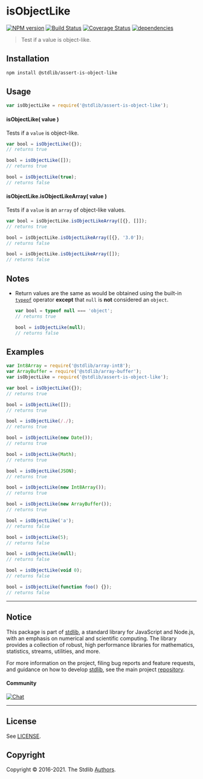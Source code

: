 <!--

@license Apache-2.0

Copyright (c) 2018 The Stdlib Authors.

Licensed under the Apache License, Version 2.0 (the "License");
you may not use this file except in compliance with the License.
You may obtain a copy of the License at

   http://www.apache.org/licenses/LICENSE-2.0

Unless required by applicable law or agreed to in writing, software
distributed under the License is distributed on an "AS IS" BASIS,
WITHOUT WARRANTIES OR CONDITIONS OF ANY KIND, either express or implied.
See the License for the specific language governing permissions and
limitations under the License.

-->

# isObjectLike

[![NPM version][npm-image]][npm-url] [![Build Status][test-image]][test-url] [![Coverage Status][coverage-image]][coverage-url] [![dependencies][dependencies-image]][dependencies-url]

> Test if a value is object-like.

<section class="installation">

## Installation

```bash
npm install @stdlib/assert-is-object-like
```

</section>

<section class="usage">

## Usage

```javascript
var isObjectLike = require('@stdlib/assert-is-object-like');
```

#### isObjectLike( value )

Tests if a `value` is object-like.

```javascript
var bool = isObjectLike({});
// returns true

bool = isObjectLike([]);
// returns true

bool = isObjectLike(true);
// returns false
```

#### isObjectLike.isObjectLikeArray( value )

Tests if a `value` is an `array` of object-like values.

```javascript
var bool = isObjectLike.isObjectLikeArray([{}, []]);
// returns true

bool = isObjectLike.isObjectLikeArray([{}, '3.0']);
// returns false

bool = isObjectLike.isObjectLikeArray([]);
// returns false
```

</section>

<!-- /.usage -->

<section class="notes">

## Notes

- Return values are the same as would be obtained using the built-in [`typeof`][type-of] operator **except** that `null` is **not** considered an `object`.

  ```javascript
  var bool = typeof null === 'object';
  // returns true

  bool = isObjectLike(null);
  // returns false
  ```

</section>

<!-- /.notes -->

<section class="examples">

## Examples

<!-- eslint-disable no-empty-function, no-restricted-syntax -->

<!-- eslint no-undef: "error" -->

```javascript
var Int8Array = require('@stdlib/array-int8');
var ArrayBuffer = require('@stdlib/array-buffer');
var isObjectLike = require('@stdlib/assert-is-object-like');

var bool = isObjectLike({});
// returns true

bool = isObjectLike([]);
// returns true

bool = isObjectLike(/./);
// returns true

bool = isObjectLike(new Date());
// returns true

bool = isObjectLike(Math);
// returns true

bool = isObjectLike(JSON);
// returns true

bool = isObjectLike(new Int8Array());
// returns true

bool = isObjectLike(new ArrayBuffer());
// returns true

bool = isObjectLike('a');
// returns false

bool = isObjectLike(5);
// returns false

bool = isObjectLike(null);
// returns false

bool = isObjectLike(void 0);
// returns false

bool = isObjectLike(function foo() {});
// returns false
```

</section>

<!-- /.examples -->

<section class="main-repo" >

---

## Notice

This package is part of [stdlib][stdlib], a standard library for JavaScript and Node.js, with an emphasis on numerical and scientific computing. The library provides a collection of robust, high performance libraries for mathematics, statistics, streams, utilities, and more.

For more information on the project, filing bug reports and feature requests, and guidance on how to develop [stdlib][stdlib], see the main project [repository][stdlib].

#### Community

[![Chat][chat-image]][chat-url]

---

## License

See [LICENSE][stdlib-license].

## Copyright

Copyright &copy; 2016-2021. The Stdlib [Authors][stdlib-authors].

</section>

<!-- /.stdlib -->

<!-- Section for all links. Make sure to keep an empty line after the `section` element and another before the `/section` close. -->

<section class="links">

[npm-image]: http://img.shields.io/npm/v/@stdlib/assert-is-object-like.svg
[npm-url]: https://npmjs.org/package/@stdlib/assert-is-object-like
[test-image]: https://github.com/stdlib-js/assert-is-object-like/actions/workflows/test.yml/badge.svg
[test-url]: https://github.com/stdlib-js/assert-is-object-like/actions/workflows/test.yml
[coverage-image]: https://img.shields.io/codecov/c/github/stdlib-js/assert-is-object-like/main.svg
[coverage-url]: https://codecov.io/github/stdlib-js/assert-is-object-like?branch=main
[dependencies-image]: https://img.shields.io/david/stdlib-js/assert-is-object-like.svg
[dependencies-url]: https://david-dm.org/stdlib-js/assert-is-object-like/main
[chat-image]: https://img.shields.io/gitter/room/stdlib-js/stdlib.svg
[chat-url]: https://gitter.im/stdlib-js/stdlib/
[stdlib]: https://github.com/stdlib-js/stdlib
[stdlib-authors]: https://github.com/stdlib-js/stdlib/graphs/contributors
[stdlib-license]: https://raw.githubusercontent.com/stdlib-js/assert-is-object-like/main/LICENSE
[type-of]: https://developer.mozilla.org/en-US/docs/Web/JavaScript/Reference/Operators/typeof

</section>

<!-- /.links -->
